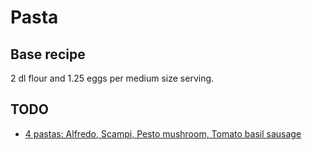 # Pasta

## Base recipe

2 dl flour and 1.25 eggs per medium size serving.

## TODO

- [4 pastas: Alfredo, Scampi, Pesto mushroom, Tomato basil sausage](https://giant.gfycat.com/NaturalSoreHarvestmouse.webm)

